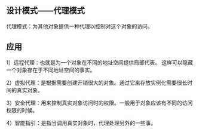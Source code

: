 

## 设计模式——代理模式

代理模式：为其他对象提供一种代理以控制对这个对象的访问。

## 应用

1）远程代理：也就是为一个对象在不同的地址空间提供局部代表。
    这样可以隐藏一个对象存在于不同地址空间的事实。
    
2）虚拟代理：是根据需要创建开销很大的对象。通过它来存放实例化需要很长时间的真实对象。

3）安全代理：用来控制真实对象访问时的权限。一般用于对象应该有不同的访问权限的时候。

4）智能指引：是指当调用真实对象时，代理处理另外的一些事。


